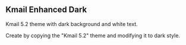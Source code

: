 ## Kmail Enhanced Dark

Kmail 5.2 theme with dark background and white text.

Create by copying the "Kmail 5.2" theme and modifying it to dark style.
